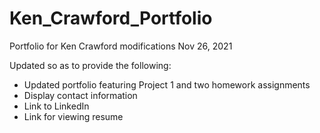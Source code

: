 # Ken_Crawford_Portfolio
Portfolio for Ken Crawford modifications Nov 26, 2021

Updated so as to provide the following:
 - Updated portfolio featuring Project 1 and two homework assignments
 - Display contact information
 - Link to LinkedIn
 - Link for viewing resume
 

